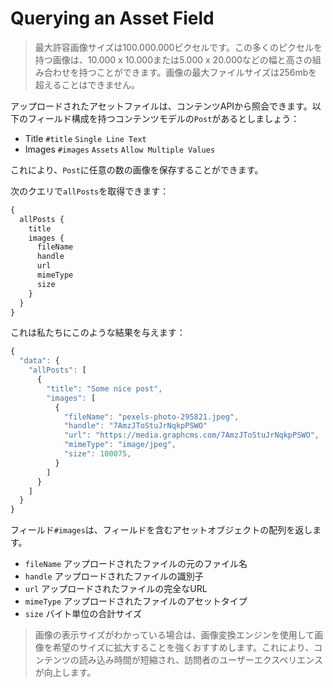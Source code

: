 # Querying an Asset Field
> 最大許容画像サイズは100.000.000ピクセルです。この多くのピクセルを持つ画像は、10.000 x 10.000または5.000 x 20.000などの幅と高さの組み合わせを持つことができます。画像の最大ファイルサイズは256mbを超えることはできません。

アップロードされたアセットファイルは、コンテンツAPIから照会できます。以下のフィールド構成を持つコンテンツモデルの`Post`があるとしましょう：

- Title `#title` `Single Line Text`
- Images `#images` `Assets` `Allow Multiple Values`

これにより、`Post`に任意の数の画像を保存することができます。

次のクエリで`allPosts`を取得できます：

```javascript
{
  allPosts {
    title
    images {
      fileName
      handle
      url
      mimeType
      size
    }
  }
}
```

これは私たちにこのような結果を与えます：

```javascript
{
  "data": {
    "allPosts": [
      {
        "title": "Some nice post",
        "images": [
          {
            "fileName": "pexels-photo-295821.jpeg",
            "handle": "7AmzJToStuJrNqkpPSWO"
            "url": "https://media.graphcms.com/7AmzJToStuJrNqkpPSWO",
            "mimeType": "image/jpeg",
            "size": 100075,
          }
        ]
      }
    ]
  }
}
```

フィールド`#images`は、フィールドを含むアセットオブジェクトの配列を返します。

- `fileName` アップロードされたファイルの元のファイル名
- `handle` アップロードされたファイルの識別子
- `url` アップロードされたファイルの完全なURL
- `mimeType` アップロードされたファイルのアセットタイプ
- `size` バイト単位の合計サイズ

> 画像の表示サイズがわかっている場合は、画像変換エンジンを使用して画像を希望のサイズに拡大することを強くおすすめします。これにより、コンテンツの読み込み時間が短縮され、訪問者のユーザーエクスペリエンスが向上します。
